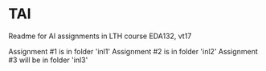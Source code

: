 # TAI
Readme for AI assignments in LTH course EDA132, vt17

Assignment #1 is in folder 'inl1'
Assignment #2 is in folder 'inl2'
Assignment #3 will be in folder 'inl3'
